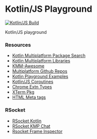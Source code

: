 # Kotlin/JS Playground 

[![Kotlin/JS Build][workflow_img]][workflow_url]

Kotlin/JS playground

### Resources

- [Kotlin Multiplatform Package Search](https://package-search.jetbrains.com/search?query=http&onlyMpp=true)
- [Kotlin Multiplatform Libraries](https://github.com/AAkira/Kotlin-Multiplatform-Libraries)
- [KMM-Awesome](https://github.com/terrakok/kmm-awesome)
- [Multiplatform Github Repos](https://github.com/topics/multiplatform?l=kotlin&o=desc&s=updated)
- [Kotlin Playground Examples](https://jetbrains.github.io/kotlin-playground/examples/)
- [Kotlin/JS Coroutines](https://github.com/Kotlin/kotlinx.coroutines/tree/master/js/example-frontend-js)
- [Chrome Extn Types](https://github.com/yokiano/chrome-extension-kt-types)
- [XTerm Pkg](https://classic.yarnpkg.com/en/package/xterm)
- [HTML Meta tags](view-source:https://kotlinlang.org/)

### RSocket

- [RSocket Kotlin](https://github.com/rsocket/rsocket-kotlin)
- [RSocket KMP Chat](https://github.com/rsocket/rsocket-kotlin/tree/master/examples/multiplatform-chat)
- [Rsocket Frame Inspector](https://chrome.google.com/webstore/detail/rsocket-frame-inspector/nijdiakpmjaohioaelphnfdbdpbbgkhc)

[workflow_img]: https://img.shields.io/github/workflow/status/sureshg/kotlin-js-playground/KotlinJS%20Build?color=green&label=KotlinJS%20Build&logo=github%20actions&logoColor=green&style=for-the-badge
[workflow_url]: https://github.com/sureshg/kotlin-js-playground/actions/workflows/build.yml

